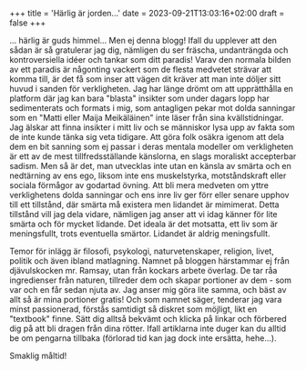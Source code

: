 +++
title = 'Härlig är jorden...'
date = 2023-09-21T13:03:16+02:00
draft = false
+++


... härlig är guds himmel... Men ej denna blogg! Ifall du upplever att den sådan är så gratulerar jag dig, nämligen du ser fräscha, undanträngda och kontroversiella idéer och tankar som ditt paradis! Varav den normala bilden av ett paradis är någonting vackert som de flesta medvetet strävar att komma till, är det få som inser att vägen dit kräver att man inte döljer sitt huvud i sanden för verkligheten. Jag har länge drömt om att upprätthålla en platform där jag kan bara "blasta" insikter som under dagars lopp har sedimenterats och formats i mig, som antagligen pekar mot dolda sanningar som en "Matti eller Maija Meikäläinen" inte läser från sina kvällstidningar. Jag älskar att finna insikter i mitt liv och se människor lysa upp av fakta som de inte kunde tänka sig veta tidigare. Att göra folk osäkra igenom att dela dem en bit sanning som ej passar i deras mentala modeller om verkligheten är ett av de mest tillfredsställande känslorna, en slags moraliskt accepterbar sadism. Men så är det, man utvecklas inte utan en känsla av smärta och en nedtärning av ens ego, liksom inte ens muskelstyrka, motståndskraft eller sociala förmågor av godartad övning. Att bli mera medveten om yttre verklighetens dolda sanningar och ens inre liv ger förr eller senare upphov till ett tillstånd, där smärta må existera men lidandet är mimimerat. Detta tillstånd vill jag dela vidare, nämligen jag anser att vi idag känner för lite smärta och för mycket lidande. Det ideala är det motsatta, ett liv som är meningsfullt, trots eventuella smärtor. Lidandet är aldrig meningsfullt.

Temor för inlägg är filosofi, psykologi, naturvetenskaper, religion, livet, politik och även ibland matlagning. Namnet på bloggen härstammar ej från djävulskocken mr. Ramsay, utan från kockars arbete överlag. De tar råa ingredienser från naturen, tillreder dem och skapar portioner av dem - som var och en får sedan njuta av. Jag anser mig göra lite samma, och bäst av allt så är mina portioner gratis! Och som namnet säger, tenderar jag vara minst passionerad, förstås samtidigt så diskret som möjligt, likt en "textbook" finne. Sätt dig alltså bekvämt och klicka på linkar och förbered dig på att bli dragen från dina rötter. Ifall artiklarna inte duger kan du alltid be om pengarna tillbaka (förlorad tid kan jag dock inte ersätta, hehe...).

Smaklig måltid!